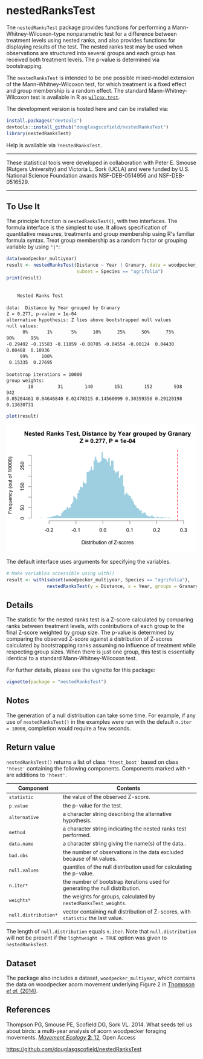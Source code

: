 nestedRanksTest
===============

Tne `nestedRanksTest` package provides functions for performing a
Mann-Whitney-Wilcoxon-type nonparametric test for a difference between
treatment levels using nested ranks, and also provides functions for displaying
results of the test.  The nested ranks test may be used when observations are
structured into several groups and each group has received both treatment
levels.  The p-value is determined via bootstrapping.

The `nestedRanksTest` is intended to be one possible mixed-model extension of
the Mann-Whitney-Wilcoxon test, for which treatment is a fixed effect and group
membership is a random effect.  The standard Mann-Whitney-Wilcoxon test is
available in R as [`wilcox.test`][wilcox].

[wilcox]: https://stat.ethz.ch/R-manual/R-patched/library/stats/html/wilcox.test.html

The development version is hosted here and can be installed via:

```R
install.packages("devtools")
devtools::install_github("douglasgscofield/nestedRanksTest")
library(nestedRanksTest)
```

Help is available via `?nestedRanksTest`.

* * *
These statistical tools were developed in collaboration with Peter E.
Smouse (Rutgers University) and Victoria L. Sork (UCLA) and were funded by
U.S. National Science Foundation awards NSF-DEB-0514956 and
NSF-DEB-0516529.
* * *


To Use It
---------

The principle function is `nestedRanksTest()`, with two interfaces.  The
formula interface is the simplest to use. It allows specification of 
quantitative measures, treatments and group membership using R's familiar
formula syntax.  Treat group membership as a random factor or
grouping variable by using `"|"`:

```R
data(woodpecker_multiyear)
result <- nestedRanksTest(Distance ~ Year | Granary, data = woodpecker_multiyear,
                          subset = Species == "agrifolia")
print(result)
```

~~~~

	Nested Ranks Test

data:  Distance by Year grouped by Granary
Z = 0.277, p-value = 1e-04
alternative hypothesis: Z lies above bootstrapped null values
null values:
      0%       1%       5%      10%      25%      50%      75%      90%      95%
-0.29492 -0.15583 -0.11059 -0.08705 -0.04554 -0.00124  0.04430  0.08488  0.10936
     99%     100% 
 0.15335  0.27695 

bootstrap iterations = 10000 
group weights:
        10         31        140        151        152        938        942 
0.05204461 0.04646840 0.02478315 0.14560099 0.30359356 0.29120198 0.13630731 
~~~~

```R
plot(result)
```
![nestedRanksTest plot example](example_plot.png "nestedRanksTest plot example")


The default interface uses arguments for specifying the variables.

```R
# Make variables accessible using with()
result <- with(subset(woodpecker_multiyear, Species == "agrifolia"),
               nestedRanksTest(y = Distance, x = Year, groups = Granary))
```

Details
-------

The statistic for the nested ranks test is a Z-score calculated by comparing
ranks between treatment levels, with contributions of each group to the final
Z-score weighted by group size.  The p-value is determined by comparing the
observed Z-score against a distribution of Z-scores calculated by bootstrapping
ranks assuming no influence of treatment while respecting group sizes. When
there is just one group, this test is essentially identical to a standard
Mann-Whitney-Wilcoxon test.

For further details, please see the vignette for this package:

```R
vignette(package = "nestedRanksTest")
```

Notes
-----

The generation of a null distribution can take some time.  For example,
if any use of `nestedRanksTest()` in the examples were run with the default 
`n.iter = 10000`, completion would require a few seconds.

Return value
------------

`nestedRanksTest()` returns a list of class `'htest_boot'` based on class
`'htest'` containing the following components.  Components marked with `*`
are additions to `'htest'`.


Component |  Contents
----------|----------
`statistic` | the value of the observed Z-score.
`p.value` | the p-value for the test.
`alternative` | a character string describing the alternative hypothesis.
`method` | a character string indicating the nested ranks test performed.
`data.name` | a character string giving the name(s) of the data..
`bad.obs` | the number of observations in the data excluded because of `NA` values.
`null.values` | quantiles of the null distribution used for calculating the p-value.
`n.iter*` | the number of bootstrap iterations used for generating the null distribution.
`weights*` | the weights for groups, calculated by `nestedRanksTest_weights`.
`null.distribution*` | vector containing null distribution of Z-scores, with `statistic` the last value.

The length of `null.distribution` equals `n.iter`.  Note that
`null.distribution` will not be present if the `lightweight = TRUE` option was
given to `nestedRanksTest`.


Dataset
-------

The package also includes a dataset, `woodpecker_multiyear`, which contains the
data on woodpecker acorn movement underlying Figure 2 in [Thompson _et al._
(2014)](#Thompson2014).


References
----------

<a name="Thompson2014">Thompson PG, Smouse PE, Scofield DG, Sork VL</a>.  2014.
What seeds tell us about birds: a multi-year analysis of acorn woodpecker
foraging movements.  [_Movement Ecology_ **2**: 12](http://www.movementecologyjournal.com/content/2/1/12),
Open Access

<https://github.com/douglasgscofield/nestedRanksTest>

